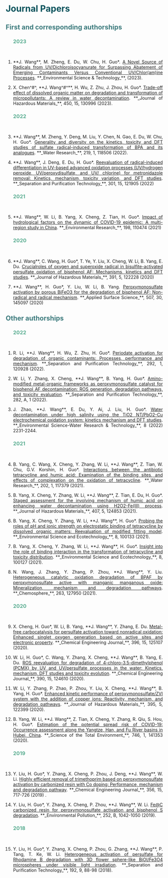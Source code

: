 # <font color=#0A535C>Journal Papers</font>      

## <font color=#3C7A7C>First and corresponding authorships</font>   

<ol>
  




### <font color=#5AAD91>2023</font>     
<br>
<li><p style="text-align:justify; text-justify:inter-ideograph;">**J. Wang**, M. Zheng, E. Du, W. Chu, H. Guo*. <a href="https://pubs.acs.org/doi/abs/10.1021/acs.est.2c06327" target="_blank">A Novel Source of Radicals from UV/Dichloroisocyanurate for Surpassing Abatement of Emerging Contaminants Versus Conventional UV/Chlor(am)ine Processes</a>. **_Environmental Science & Technology_**, (2023).</p></li> 








<li><p style="text-align:justify; text-justify:inter-ideograph;">X. Chen^#^, **J. Wang^#^**, H. Wu, Z. Zhu, J. Zhou, H. Guo*. <a href="https://www.sciencedirect.com/science/article/pii/S0304389423002789" target="_blank">Trade-off effect of dissolved organic matter on degradation and transformation of micropollutants: A review in water decontamination</a>. **_Journal of Hazardous Materials_**, 450, 15, 130996 (2023).</p></li>

### <font color=#5AAD91>2022</font>     
<br>
<li><p style="text-align:justify; text-justify:inter-ideograph;">**J. Wang**, M. Zheng, Y. Deng, M. Liu, Y. Chen, N. Gao, E. Du, W. Chu, H. Guo*. <a href="https://www.sciencedirect.com/science/article/pii/S0043135422004602" target="_blank">Generality and diversity on the kinetics, toxicity and DFT studies of sulfate radical-induced transformation of BPA and its analogues</a>. **_Water Research_**, 219, 1, 118506 (2022). </p></li>


<li><p style="text-align:justify; text-justify:inter-ideograph;">**J. Wang**, J. Deng, E. Du, H. Guo*. <a href="https://www.sciencedirect.com/science/article/pii/S1383586622014605" target="_blank">Reevaluation of radical-induced differentiation in UV-based advanced oxidation processes (UV/hydrogen peroxide, UV/peroxydisulfate, and UV/ chlorine) for metronidazole removal: Kinetics, mechanism, toxicity variation, and DFT studies</a>. **_Separation and Purification Technology_**, 301, 15, 121905 (2022) </p></li>





### <font color=#5AAD91>2021</font>
<br>
<li><p style="text-align:justify; text-justify:inter-ideograph;">**J. Wang**, W. Li, B. Yang, X. Cheng, Z. Tian, H. Guo*. <a href="https://www.sciencedirect.com/science/article/pii/S0013935120313712" target="_blank">Impact of hydrological factors on the dynamic of COVID-19 epidemic: A multi-region study in China</a>. **_Environmental Research_**, 198, 110474 (2021) </p></li>

### <font color=#5AAD91>2020</font>
<br>

<li><p style="text-align:justify; text-justify:inter-ideograph;">**J. Wang**, C. Wang, H. Guo*, T. Ye, Y. Liu, X. Cheng, W. Li, B. Yang, E. Du. <a href="https://www.sciencedirect.com/science/article/pii/S0304389420302168" target="_blank">Crucialroles of oxygen and superoxide radical in bisulfite-activated persulfate oxidation of bisphenol AF: Mechanisms, kinetics and DFT studies</a>. **_Journal of Hazardous Materials_**, 391, 5, 122228 (2020) </p></li>


<li><p style="text-align:justify; text-justify:inter-ideograph;">**J. Wang**, H. Guo*, Y. Liu, W. Li, B. Yang. <a href="https://www.sciencedirect.com/science/article/pii/S0169433219339145" target="_blank">Peroxymonosulfate activation by porous BiFeO3 for the degradation of bisphenol AF: Non-radical and radical mechanism</a>. **_Applied Surface Science_**, 507, 30, 145097 (2020)</p></li>

</ol>



## <font color=#3C7A7C>Other authorships</font> 



<ol>



### <font color=#5AAD91>2022</font>
<br>

<li><p style="text-align:justify; text-justify:inter-ideograph;">R. Li, **J. Wang**, H. Wu, Z. Zhu, H. Guo*. <a href="https://www.sciencedirect.com/science/article/pii/S1383586622004853" target="_blank">Periodate activation for degradation of organic contaminants: Processes, performance and mechanism</a>. **_Separation and Purification Technology_**, 292, 1, 120928 (2022). </p></li>




<li><p style="text-align:justify; text-justify:inter-ideograph;">W. Li, Y. Zhang, X. Cheng, **J. Wang**, B. Yang, H. Guo*. <a href="https://www.sciencedirect.com/science/article/pii/S1383586621016737" target="_blank">Amino-modified metal-organic frameworks as peroxymonosulfate catalyst for bisphenol AF decontamination: ROS generation, degradation pathways, and toxicity evaluation</a>. **_Separation and Purification Technology_**, 282, A, 1 (2022). </p></li>




<li><p style="text-align:justify; text-justify:inter-ideograph;">J. Zhao, **J. Wang**, E. Du, Y. Ai, J. Liu, H. Guo*. <a href="https://pubs.rsc.org/en/content/articlelanding/2022/ew/d2ew00322h" target="_blank">Water decontamination under high salinity using the TiO2 NT/PbO2-Cu electrochemical oxidation system: kinetics mechanism and DFT studies</a>. **_Environmental Science-Water Research & Technology_**, 8 (2022) 2231-2244. </p></li>



### <font color=#5AAD91>2021</font>

<br>


<li><p style="text-align:justify; text-justify:inter-ideograph;">B. Yang, C. Wang, X. Cheng, Y. Zhang, W. Li, **J. Wang**, Z. Tian, W. Chu, G.V. Korshin, H. Guo*. <a href="https://www.sciencedirect.com/science/article/pii/S0043135421005777" target="_blank">Interactions between the antibiotic tetracycline and humic acid: Examination of the binding sites, and effects of complexation on the oxidation of tetracycline</a>. **_Water Research_**, 202, 1, 117379 (2021). </p></li>





<li><p style="text-align:justify; text-justify:inter-ideograph;">B. Yang, X. Cheng, Y. Zhang, W. Li, **J. Wang**, Z. Tian, E. Du, H. Guo*. <a href="https://www.sciencedirect.com/science/article/pii/S0304389420328442" target="_blank">Staged assessment for the involving mechanism of humic acid on enhancing water decontamination using H2O2-Fe(III) process</a>. **_Journal of Hazardous Materials_**, 407, 5, 124853 (2021). </p></li>




<li><p style="text-align:justify; text-justify:inter-ideograph;">B. Yang, X. Cheng, Y. Zhang, W. Li, **J. Wang**, H. Guo*. <a href="https://www.sciencedirect.com/science/article/pii/S2666498421000570" target="_blank">Probing the roles of pH and ionic strength on electrostatic binding of tetracycline by dissolved organic matters: Reevaluation of modified fitting model</a>. **_Environmental Science and Ecotechnology_**, 8, 100133 (2021). </p></li>




<li><p style="text-align:justify; text-justify:inter-ideograph;">B. Yang, X. Cheng, Y. Zhang, W. Li, **J. Wang**, H. Guo*. <a href="https://www.sciencedirect.com/science/article/pii/S266649842100051X" target="_blank">Insight into the role of binding interaction in the transformation of tetracycline and toxicity distribution</a>. **_Environmental Science and Ecotechnology_**, 8, 100127 (2021). </p></li>





<li><p style="text-align:justify; text-justify:inter-ideograph;">N. Wang, J. Zhang, Y. Zhang, P. Zhou, **J. Wang**, Y. Liu. <a href="https://www.sciencedirect.com/science/article/pii/S0045653520321457" target="_blank">Heterogeneous catalytic oxidation degradation of BPAF by peroxymonosulfate active with manganic manganous oxide: Mineralization, mechanism and degradation pathways</a>. **_Chemosphere_**, 263, 127950 (2021). </p></li>



### <font color=#5AAD91>2020</font>
<br>

<li><p style="text-align:justify; text-justify:inter-ideograph;">X. Cheng, H. Guo*, W. Li, B. Yang, **J. Wang**, Y. Zhang, E. Du. <a href="https://www.sciencedirect.com/science/article/pii/S1385894720310998" target="_blank">Metal-free carbocatalysis for persulfate activation toward nonradical oxidation: Enhanced singlet oxygen generation based on active sites and electronic property</a>. **_Chemical Engineering Journal_**, 396, 15, 125107 (2020). </p></li>





<li><p style="text-align:justify; text-justify:inter-ideograph;">W. Li, H. Guo*, C. Wang, Y. Zhang, X. Cheng, **J. Wang**, B. Yang, E. Du. <a href="https://www.sciencedirect.com/science/article/pii/S138589472030601X" target="_blank">ROS reevaluation for degradation of 4-chloro-3,5-dimethylphenol (PCMX) by UV and UV/persulfate processes in the water: Kinetics, mechanism, DFT studies and toxicity evolution</a>. **_Chemical Engineering Journal_**, 390, 15, 124610 (2020). </p></li>




<li><p style="text-align:justify; text-justify:inter-ideograph;">W. Li, Y. Zhang, P. Zhao, P. Zhou, Y. Liu, X. Cheng, **J. Wang**, B. Yang, H. Guo*. <a href="https://www.sciencedirect.com/science/article/pii/S1385894720310998" target="_blank">Enhanced kinetic performance of peroxymonosulfate/ZVI system with the addition of copper ions: Reactivity, mechanism, and degradation pathways</a>. **_Journal of Hazardous Materials_**, 395, 5, 122399 (2020). </p></li>




<li><p style="text-align:justify; text-justify:inter-ideograph;">B. Yang, W. Li, **J. Wang**, Z. Tian, X. Cheng, Y. Zhang, R. Qiu, S. Hou, H. Guo*. <a href="https://www.sciencedirect.com/science/article/pii/S0048969720348828" target="_blank">Estimation of the potential spread risk of COVID-19: Occurrence assessment along the Yangtze, Han, and Fu River basins in Hubei, China</a>. **_Science of the Total Environment_**, 746, 1, 141353 (2020). </p></li>



### <font color=#5AAD91>2019</font>
<br>


<li><p style="text-align:justify; text-justify:inter-ideograph;">Y. Liu, H. Guo*, Y. Zhang, X. Cheng, P. Zhou, J. Deng, **J. Wang**, W. Li. <a href="https://www.sciencedirect.com/science/article/pii/S1385894718318035" target="_blank">Highly efficient removal of trimethoprim based on peroxymonosulfate activation by carbonized resin with Co doping: Performance, mechanism and degradation pathway</a>. **_Chemical Engineering Journal_**, 356, 15, 717-726 (2019) . </p></li>




<li><p style="text-align:justify; text-justify:inter-ideograph;">Y. Liu, H. Guo*, Y. Zhang, X. Cheng, P. Zhou, **J. Wang**, W. Li. <a href="https://www.sciencedirect.com/science/article/pii/S0269749119305974" target="_blank">Fe@C carbonized resin for peroxymonosulfate activation and bisphenol S degradation</a>. **_Environmental Pollution_**, 252, B, 1042-1050 (2019). </p></li>



### <font color=#5AAD91>2018</font>
<br>

<li><p style="text-align:justify; text-justify:inter-ideograph;">Y. Liu, H. Guo*, Y. Zhang, X. Cheng, P. Zhou, G. Zhang, **J. Wang**, P. Tang, T. Ke, W. Li. <a href="https://www.sciencedirect.com/science/article/pii/S1383586617329271" target="_blank">Heterogeneous activation of persulfate for Rhodamine B degradation with 3D flower sphere-like BiOI/Fe3O4 microspheres under visible light irradiation</a>. **_Separation and Purification Technology_**, 192, 9, 88-98 (2018). </p></li>





</ol>   





























